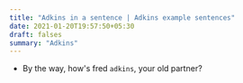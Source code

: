 ```yaml
---
title: "Adkins in a sentence | Adkins example sentences"
date: 2021-01-20T19:57:50+05:30
draft: falses
summary: "Adkins"
---
```

- By the way, how's fred `adkins`, your old partner?
                 

